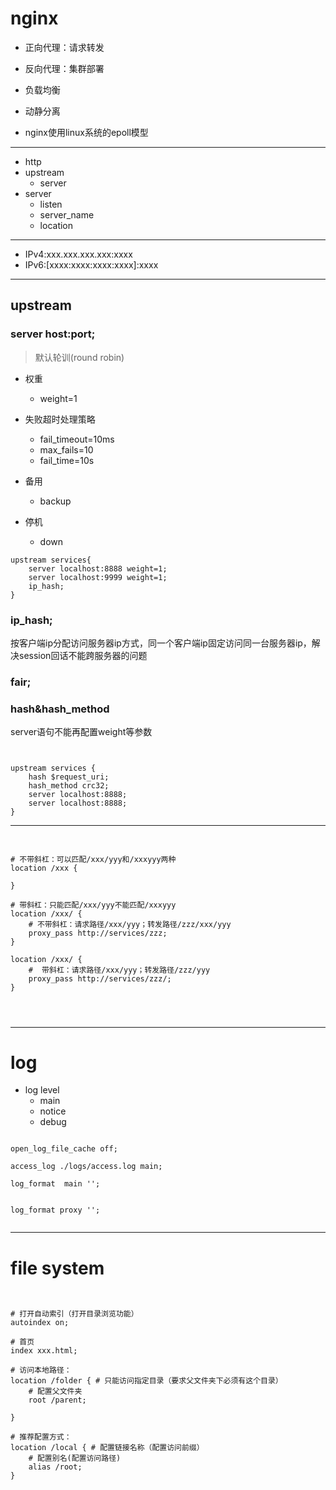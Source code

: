 # nginx



- 正向代理：请求转发
- 反向代理：集群部署
- 负载均衡
- 动静分离

- nginx使用linux系统的epoll模型

---


- http
- upstream
    - server
- server
    - listen
    - server_name
    - location


---

- IPv4:xxx.xxx.xxx.xxx:xxxx
- IPv6:[xxxx:xxxx:xxxx:xxxx]:xxxx




---
## upstream

### server host:port;
> 默认轮训(round robin)

- 权重
    - weight=1


- 失败超时处理策略
    - fail_timeout=10ms
    - max_fails=10
    - fail_time=10s

- 备用
    - backup
- 停机
    - down

```nginx
upstream services{
    server localhost:8888 weight=1;
    server localhost:9999 weight=1;
    ip_hash;
}

```


### ip_hash;
按客户端ip分配访问服务器ip方式，同一个客户端ip固定访问同一台服务器ip，解决session回话不能跨服务器的问题


### fair;

### hash&hash_method
server语句不能再配置weight等参数

```nginx


upstream services {
    hash $request_uri;
    hash_method crc32;
    server localhost:8888;
    server localhost:8888;
}

```


---
##

```nginx

# 不带斜杠：可以匹配/xxx/yyy和/xxxyyy两种
location /xxx {

}

# 带斜杠：只能匹配/xxx/yyy不能匹配/xxxyyy
location /xxx/ {
    # 不带斜杠：请求路径/xxx/yyy；转发路径/zzz/xxx/yyy
    proxy_pass http://services/zzz;
}

location /xxx/ {
    #  带斜杠：请求路径/xxx/yyy；转发路径/zzz/yyy
    proxy_pass http://services/zzz/;
}




```

---
# log

- log level
    - main
    - notice
    - debug
```nginx

open_log_file_cache off;

access_log ./logs/access.log main;

log_format  main '';


log_format proxy '';


```




---

# file system

```nginx


# 打开自动索引（打开目录浏览功能）
autoindex on;

# 首页
index xxx.html;

# 访问本地路径：
location /folder { # 只能访问指定目录（要求父文件夹下必须有这个目录）
    # 配置父文件夹
    root /parent;

}

# 推荐配置方式：
location /local { # 配置链接名称（配置访问前缀）
    # 配置别名(配置访问路径)
    alias /root;
}


```

